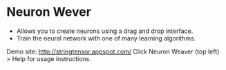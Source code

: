 # Neuron Wever

* Allows you to create neurons using a drag and drop interface.
* Train the neural network with one of many learning algorithms.

Demo site: http://stringtensor.appspot.com/
Click Neuron Weaver (top left) > Help for usage instructions.
